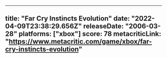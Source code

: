 
---
title: "Far Cry Instincts Evolution"
date: "2022-04-09T23:38:29.656Z"
releaseDate: "2006-03-28"
platforms: ["xbox"]
score: 78
metacriticLink: "https://www.metacritic.com/game/xbox/far-cry-instincts-evolution"
---
